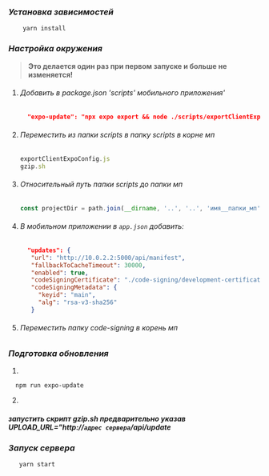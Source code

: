 ### *Установка зависимостей*

```shell
    yarn install
```

### *Настройка окружения*
>**Это делается один раз при первом запуске и больше не изменяется!**

1. ###### *Добавить в package.json 'scripts' мобильного приложения'*
    ```json
      "expo-update": "npx expo export && node ./scripts/exportClientExpoConfig.js > dist/expoConfig.json"
    ```

2. ###### *Переместить из папки scripts в папку scripts  в корне мп*

    ```javascript
    exportClientExpoConfig.js
   gzip.sh

3. ###### *Относительный путь папки scripts до папки мп*

    ```javascript
    const projectDir = path.join(__dirname, '..', '..', 'имя__папки_мп');
    ```
   
4. ###### *В мобильном приложении в* `app.json` *добавить:*
   ```json
     "updates": {
      "url": "http://10.0.2.2:5000/api/manifest",
      "fallbackToCacheTimeout": 30000,
      "enabled": true,
      "codeSigningCertificate": "./code-signing/development-certificate.pem",
      "codeSigningMetadata": {
        "keyid": "main",
        "alg": "rsa-v3-sha256"
      }
   ```

5. ###### *Переместить папку code-signing в корень мп*

### *Подготовка обновления*
1. 
```shell
  npm run expo-update
```

2. 
  #### *запустить скрипт gzip.sh предварительно указав UPLOAD_URL="http://`адрес сервера`/api/update*

### *Запуск сервера*

```shell
   yarn start
```
